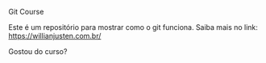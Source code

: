 Git Course

Este é um repositório para mostrar como o git funciona.
Saiba mais no link: https://willianjusten.com.br/

Gostou do curso?